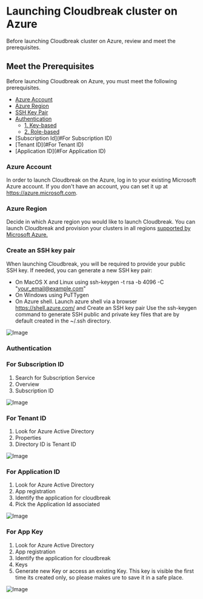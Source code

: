 # Launching Cloudbreak cluster on Azure
Before launching Cloudbreak cluster on Azure, review and meet the prerequisites.

## Meet the Prerequisites
Before launching Cloudbreak on Azure, you must meet the following prerequisites.

 - [Azure Account](#azure-account)
 - [Azure Region](#azure-region)
 - [SSH Key Pair](#create-an-ssh-key-pair)
 - [Authentication](#authentication)
     - [1. Key-based](#1-key-based)
     - [2. Role-based](#2-role-based)
 - [Subscription Id](#For Subscription ID)
 - [Tenant ID](#For Tenant ID)
 - [Application ID](#For Application ID)

### Azure Account
In order to launch Cloudbreak on the Azure, log in to your existing Microsoft Azure account. If you don't have an account, you can set it up at https://azure.microsoft.com.

### Azure Region
Decide in which Azure region you would like to launch Cloudbreak. You can launch Cloudbreak and provision your clusters in all regions [supported by Microsoft Azure.](https://azure.microsoft.com/en-us/global-infrastructure/regions/)

### Create an SSH key pair
When launching Cloudbreak, you will be required to provide your public SSH key. If needed, you can generate a new SSH key pair:

  - On MacOS X and Linux using ssh-keygen -t rsa -b 4096 -C "your_email@example.com"
  - On Windows using PuTTygen
  - On Azure shell. Launch azure shell via a browser https://shell.azure.com/ and Create an SSH key pair
    Use the ssh-keygen command to generate SSH public and private key files that are by default created in the ~/.ssh directory.
    
![Image](https://github.com/purn1mak/HadoopSummitCloudbreak/blob/master/azure_key.png)


### Authentication


### For Subscription ID
1. Search for Subscription Service
2. Overview
3. Subscription ID

![Image](https://github.com/purn1mak/HadoopSummitCloudbreak/blob/master/AzureSubscriptionID.png)

### For Tenant ID
1. Look for Azure Active Directory
2. Properties
3. Directory ID is Tenant ID

![Image](https://github.com/purn1mak/HadoopSummitCloudbreak/blob/master/AzureTenantId.png)

### For Application ID
1. Look for Azure Active Directory
2. App registration
3. Identify the application for cloudbreak
4. Pick the Application Id associated

![Image](https://github.com/purn1mak/HadoopSummitCloudbreak/blob/master/ApplicationId.png)

### For App Key
1. Look for Azure Active Directory
2. App registration
3. Identify the application for cloudbreak
4. Keys
5. Generate new Key or access an existing Key. This key is visible the first time its created only, so please makes ure to save it in a safe place.

![Image](https://github.com/purn1mak/HadoopSummitCloudbreak/blob/master/AppKey.png)
